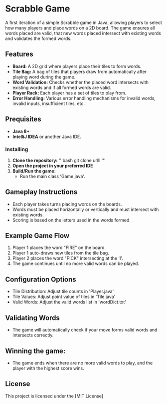# Scrabble Game

A first iteration of a simple Scrabble game in Java, allowing players to select how many players and place words on a 2D board.
The game ensures all words placed are valid, that new words placed intersect with existing words and validates the formed words.

## Features 
- **Board:** A 2D grid where players place their tiles to form words.
- **Tile Bag:** A bag of tiles that players draw from automatically after playing word during the game.
- **Word Validation:** Checks whether the placed word intersects with existing words and if all formed words are valid.
- **Player Rack:** Each player has a set of tiles to play from.
- **Error Handling:** Various error handling mechanisms for invalid words, invalid inputs, insufficient tiles, etc.

## Prequisites 
- **Java 8+**
-  **IntelliJ IDEA** or another Java IDE.
  
### Installing
1. **Clone the repository:**
     '''bash
     git clone urlll
     '''
2. **Open the project in your preferred IDE**
3. **Build/Run the game:**
   - Run the main class 'Game.java'.

## Gameplay Instructions
- Each player takes turns placing words on the boards.
- Words must be placed horizontally or vertically and must intersect with existing words.
- Scoring is based on the letters used in the words formed.

## Example Game Flow
1. Player 1 places the word "FIRE" on the board.
2. Player 1 auto-draws new tiles from the tile bag.
3. Player 2 places the word "PICK" intersecting at the 'I'.
4. The game continues until no more valid words can be played.

## Configuration Options
- Tile Distribution: Adjust tile counts in 'Player.java'
- Tile Values: Adjust point value of tiles in 'Tile.java'
- Valid Words: Adjust the valid words list in 'wordDict.txt'

## Validating Words
- The game will automatically check if your move forms valid words and intersects correctly.

## Winning the game:
- The game ends when there are no more valid words to play, and the player with the highest score wins.

## License
This project is licensed under the [MIT License]

